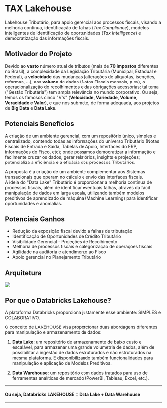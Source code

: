 # TAX Lakehouse

Lakehouse Tributário, para apoio gerencial aos processos fiscais, visando a melhoria contínua, identificação de falhas (_Tax Compliance_), modelos inteligentes de identificação de oportunidades (_Tax Intelligence_) e democratização das informações fiscais.

## Motivador do Projeto

Devido ao **vasto** número atual de tributos (mais de **70 impostos** diferentes no Brasil), a complexidade da Legislação Tributária (Municipal, Estadual e Federal), a **velocidade** das mudanças (alterações de alíquotas, isenções, reformas, …), aos **volume** de dados (Notas FIscais mensais, p.ex), a operacionalização do recolhimentos e das obrigações acessórias; tal tema ("Gestão Tributária") tem ampla relevância no mundo corporativo.
Ou seja, temos os famosos cinco "V's" (**Velocidade, Variedade, Volume, Veracidade e Valor**), e 
que nos submete, de forma adequada, aos projetos de **Big Data** e **Data Lake**.


## Potenciais Benefícios

A criação de um ambiente gerencial, com um repositório único, simples e centralizado, contendo todas as informações do universo Tributário (Notas Fiscais de Entrada e Saída, Tabelas de Apoio, Interfaces do ERP, informações do Fisco, etc);  onde possamos democratizar a informação e facilmente cruzar os dados, gerar relatórios, insights e projeções; potencializa a eficiência e a eficácia dos processos Tributários.

A proposta é a criação de um ambiente complementar aos Sistemas transacionais que operam no cálculo e envio das interfaces fiscais.   
A ideia do "Data Lake" Tributário é proporcionar a melhoria contínua de processos fiscais, além de identificar eventuais falhas, através da fácil manipulação de dados em larga escala, utilizando também modelos preditivos de aprendizado de máquina (Machine Learning) para identificar oportunidades e anomalias.

## Potenciais Ganhos

* Redução da exposição fiscal devido a falhas de tributação
* Identificação de Oportunidades de Crédito Tributário
* Visibilidade Gerencial - Projeções de Recolhimento
* Melhoria de processos fiscais e categorização de operações fiscais
* Agilidade na auditoria e atendimento ao Fisco
* Apoio gerencial no Planejamento Tributário


## Arquitetura

<img src='https://raw.githubusercontent.com/Databricks-BR/tax_lakehouse/main/images/arquitetura_tax_lakehouse.png'></img>


## Por que o Databricks Lakehouse?

A plataforma Databricks proporciona justamente esse ambiente: SIMPLES e COLABORATIVO.

O conceito de LAKEHOUSE visa proporcionar duas abordagens diferentes para manipulação e armazenamento de dados:

1) **Data Lake**:  um repositório de armazenamente de baixo custo e escalável, para armazenar uma grande volumetria de dados, além de possibilitar a ingestão de dados estruturados e não estruturados na mesma plataforma.  E disponibilizando também funcionalidades para manipulação e aplicação de Modelos Preditivos.

2) **Data Warehouse**:  um repositório com dados tratados para uso de ferramentas analíticas de mercado (PowerBI, Tableau, Excel, etc.).

---

#### Ou seja, **Databricks LAKEHOUSE = Data Lake + Data Warehouse** 

---
